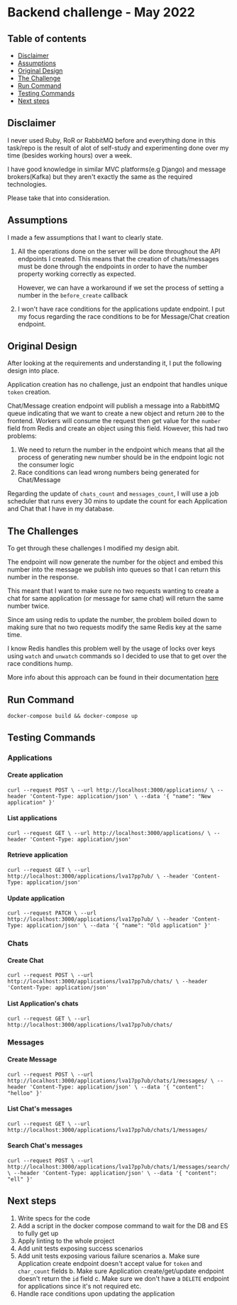 # Backend challenge - May 2022

## Table of contents

<ul>
    <li><a href="#disclaimer">Disclaimer</a></li>
    <li><a href="#assumptions">Assumptions</a></li>
    <li><a href="#original-design">Original Design</a></li>
    <li><a href="#the-challenge">The Challenge</a></li>
    <li><a href="#run-command">Run Command</a></li>
    <li><a href="#testing-commands">Testing Commands</a></li>
    <li><a href="#next-steps">Next steps</a></li>
</ul>

## Disclaimer
I never used Ruby, RoR or RabbitMQ before and everything done in this task/repo is the result of alot of self-study and experimenting done over my time (besides working hours) over a week.

I have good knowledge in similar MVC platforms(e.g Django) and message brokers(Kafka) but they aren't exactly the same as the required technologies.

Please take that into consideration.

## Assumptions
I made a few assumptions that I want to clearly state.

1. All the operations done on the server will be done throughout the API endpoints I created. This means that the creation of chats/messages must be done through the endpoints in order to have the number property working correctly as expected. 
   
   However, we can have a workaround if we set the process of setting a number in the `before_create` callback

2. I won't have race conditions for the applications update endpoint. I put my focus regarding the race conditions to be for Message/Chat creation endpoint.

## Original Design

After looking at the requirements and understanding it, I put the following design into place.

Application creation has no challenge, just an endpoint that handles unique `token` creation.

Chat/Message creation endpoint will publish a message into a RabbitMQ queue indicating that we want to create a new object and return `200` to the frontend. Workers will consume the request then get value for the `number` field from Redis and create an object using this field. However, this had two problems:

1. We need to return the number in the endpoint which means that all the process of generating new number should be in the endpoint logic not the consumer logic
2. Race conditions can lead wrong numbers being generated for Chat/Message

Regarding the update of `chats_count` and `messages_count`, I will use a job scheduler that runs every 30 mins to update the count for each Application and Chat that I have in my database.
## The Challenges

To get through these challenges I modified my design abit.

The endpoint will now generate the number for the object and embed this number into the message we publish into queues so that I can return this number in the response.

This meant that I want to make sure no two requests wanting to create a chat for same application (or message for same chat) will return the same number twice.

Since am using redis to update the number, the problem boiled down to making sure that no two requests modify the same Redis key at the same time.

I know Redis handles this problem well by the usage of locks over keys using `watch` and `unwatch` commands so I decided to use that to get over the race conditions hump.

More info about this approach can be found in their documentation [here](https://redis.io/docs/manual/transactions/#optimistic-locking-using-check-and-set)

## Run Command
`docker-compose build && docker-compose up`

## Testing Commands
### Applications
#### Create application
``curl --request POST \
  --url http://localhost:3000/applications/ \
  --header 'Content-Type: application/json' \
  --data '{
	"name": "New application"
}'``

#### List applications
``curl --request GET \
  --url http://localhost:3000/applications/ \
  --header 'Content-Type: application/json'``

#### Retrieve application
``curl --request GET \
  --url http://localhost:3000/applications/lva17pp7ub/ \
  --header 'Content-Type: application/json'``

#### Update application
``curl --request PATCH \
  --url http://localhost:3000/applications/lva17pp7ub/ \
  --header 'Content-Type: application/json' \
  --data '{
	"name": "Old application"
}'``

### Chats
#### Create Chat
`curl --request POST \
  --url http://localhost:3000/applications/lva17pp7ub/chats/ \
  --header 'Content-Type: application/json'`
#### List Application's chats
`curl --request GET \
  --url http://localhost:3000/applications/lva17pp7ub/chats/`

### Messages
#### Create Message
`curl --request POST \
  --url http://localhost:3000/applications/lva17pp7ub/chats/1/messages/ \
  --header 'Content-Type: application/json' \
  --data '{
	"content": "helloo"
}'`
#### List Chat's messages
`curl --request GET \
  --url http://localhost:3000/applications/lva17pp7ub/chats/1/messages/`
#### Search Chat's messages
  `curl --request POST \
  --url http://localhost:3000/applications/lva17pp7ub/chats/1/messages/search/ \
  --header 'Content-Type: application/json' \
  --data '{
	"content": "ell"
}'`

## Next steps
1. Write specs for the code
2. Add a script in the docker compose command to wait for the DB and ES to fully get up
3. Apply linting to the whole project 
4. Add unit tests exposing success scenarios
5. Add unit tests exposing various failure scenarios
   a. Make sure Application create endpoint doesn't accept value for `token` and `char_count` fields
   b. Make sure Application create/get/update endpoint doesn't return the `id` field
   c. Make sure we don't have a `DELETE` endpoint for applications since it's not required
   etc.
6. Handle race conditions upon updating the application
 
